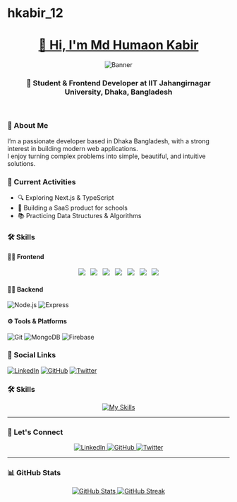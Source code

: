 # hkabir_12
<h1 align="center">
  <a href="https://github.com/hkabir_12">
    <span>👋 Hi, I'm Md Humaon Kabir</span>
  </a>
</h1>
<p align="center">
<img src="https://i.ibb.co.com/WN3ZsxZ1/banner-git.jpg" alt="Banner"  />
</p>


<h3 align="center">🚀 Student & Frontend Developer at IIT Jahangirnagar University, Dhaka, Bangladesh</h3>

<div align="center">
  <img src="https://komarev.com/ghpvc/?username=hkabir_12&color=blueviolet" alt="" />
  <img src="https://img.shields.io/github/followers/hkabir_12?style=social" alt="" />
  <br />
</div>

### 📌 About Me
I’m a passionate developer based in Dhaka Bangladesh, with a strong interest in building modern web applications.  
I enjoy turning complex problems into simple, beautiful, and intuitive solutions.

### 🔭 Current Activities
- 🔍 Exploring Next.js & TypeScript
- 💼 Building a SaaS product for schools
- 📚 Practicing Data Structures & Algorithms
### 🛠️ Skills

#### 👨‍💻 Frontend
<p align="center">
<img src="https://img.shields.io/badge/HTML5-E34F26?logo=html5&logoColor=white" />
&nbsp;
<img src="https://img.shields.io/badge/CSS3-1572B6?logo=css3&logoColor=white" />
&nbsp;
<img src="https://img.shields.io/badge/TailwindCSS-06B6D4?logo=tailwindcss&logoColor=white" />
&nbsp;
<img src="https://img.shields.io/badge/DaisyUI-4C1D95?logo=daisyui&logoColor=white" />
&nbsp;
<img src="https://img.shields.io/badge/JavaScript-F7DF1E?logo=javascript&logoColor=black" />
&nbsp;
<img src="https://img.shields.io/badge/React-61DAFB?logo=react&logoColor=white" />
&nbsp;
<img src="https://img.shields.io/badge/Next.js-000000?logo=nextdotjs&logoColor=white" />
</p>


#### 🧑‍💻 Backend
![Node.js](https://img.shields.io/badge/Node.js-339933?logo=node.js&logoColor=white)
![Express](https://img.shields.io/badge/Express-000000?logo=express&logoColor=white)

#### ⚙️ Tools & Platforms
![Git](https://img.shields.io/badge/Git-F05032?logo=git&logoColor=white)
![MongoDB](https://img.shields.io/badge/MongoDB-47A248?logo=mongodb&logoColor=white)
![Firebase](https://img.shields.io/badge/Firebase-FFCA28?logo=firebase&logoColor=white)

### 🔗 Social Links
[![LinkedIn](https://img.shields.io/badge/LinkedIn-blue?logo=linkedin&logoColor=white)](your-linkedin-url)
[![GitHub](https://img.shields.io/badge/GitHub-black?logo=github&logoColor=white)](your-github-url)
[![Twitter](https://img.shields.io/badge/Twitter-1DA1F2?logo=twitter&logoColor=white)](your-twitter-url)


### 🛠️ Skills

<div align="center">
  <a href="https://skillicons.dev" target="_blank">
    <img src="https://skillicons.dev/icons?i=react,tailwind,nextjs,nodejs,express,mongodb,firebase,git" alt="My Skills" />
  </a>
</div>

---

### 🔗 Let's Connect

<p align="center">
  <a href="your-linkedin-url" target="_blank">
    <img src="https://img.shields.io/badge/LinkedIn-0A66C2?style=for-the-badge&logo=linkedin&logoColor=white" alt="LinkedIn" />
  </a>
  <a href="https://github.com/hkabir_12" target="_blank">
    <img src="https://img.shields.io/badge/GitHub-100000?style=for-the-badge&logo=github&logoColor=white" alt="GitHub" />
  </a>
  <a href="your-twitter-url" target="_blank">
    <img src="https://img.shields.io/badge/Twitter-1DA1F2?style=for-the-badge&logo=twitter&logoColor=white" alt="Twitter" />
  </a>
</p>

---

### 📊 GitHub Stats

<p align="center">
  <a href="https://github.com/hkabir_12">
    <img src="https://github-readme-stats.vercel.app/api?username=hkabir_12&show_icons=true&theme=vision-friendly-light&hide_border=true&count_private=true" alt="GitHub Stats" />
  </a>
  <a href="https://github.com/hkabir_12">
    <img src="https://github-readme-streak-stats.herokuapp.com/?user=hkabir_12&theme=vision-friendly-light&hide_border=true" alt="GitHub Streak" />
  </a>
</p>
